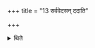 +++
title = "13 सर्ववेदसन् ददाति"

+++

<details><summary>थिते</summary>

सर्ववेदसं ददाति १३
</details>
